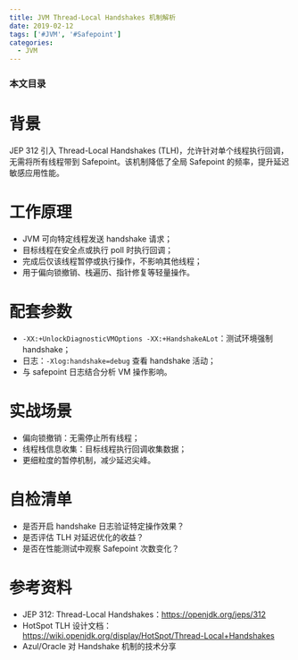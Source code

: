 ```yaml
---
title: JVM Thread-Local Handshakes 机制解析
date: 2019-02-12
tags: ['#JVM', '#Safepoint']
categories:
  - JVM
---
```


### 本文目录
<!-- toc -->

# 背景
JEP 312 引入 Thread-Local Handshakes (TLH)，允许针对单个线程执行回调，无需将所有线程带到 Safepoint。该机制降低了全局 Safepoint 的频率，提升延迟敏感应用性能。

# 工作原理
- JVM 可向特定线程发送 handshake 请求；
- 目标线程在安全点或执行 poll 时执行回调；
- 完成后仅该线程暂停或执行操作，不影响其他线程；
- 用于偏向锁撤销、栈遍历、指针修复等轻量操作。

# 配套参数
- `-XX:+UnlockDiagnosticVMOptions -XX:+HandshakeALot`：测试环境强制 handshake；
- 日志：`-Xlog:handshake=debug` 查看 handshake 活动；
- 与 safepoint 日志结合分析 VM 操作影响。

# 实战场景
- 偏向锁撤销：无需停止所有线程；
- 线程栈信息收集：目标线程执行回调收集数据；
- 更细粒度的暂停机制，减少延迟尖峰。

# 自检清单
- 是否开启 handshake 日志验证特定操作效果？
- 是否评估 TLH 对延迟优化的收益？
- 是否在性能测试中观察 Safepoint 次数变化？

# 参考资料
- JEP 312: Thread-Local Handshakes：https://openjdk.org/jeps/312
- HotSpot TLH 设计文档：https://wiki.openjdk.org/display/HotSpot/Thread-Local+Handshakes
- Azul/Oracle 对 Handshake 机制的技术分享
